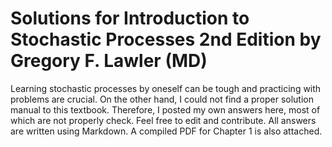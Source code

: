 # Solutions for Introduction to Stochastic Processes 2nd Edition by Gregory F. Lawler (MD)

Learning stochastic processes by oneself can be tough and practicing with problems are crucial. On the other hand, I could not find a proper solution manual to this textbook. Therefore, I posted my own answers here, most of which are not properly check. Feel free to edit and contribute. All answers are written using Markdown. A compiled PDF for Chapter 1 is also attached.
